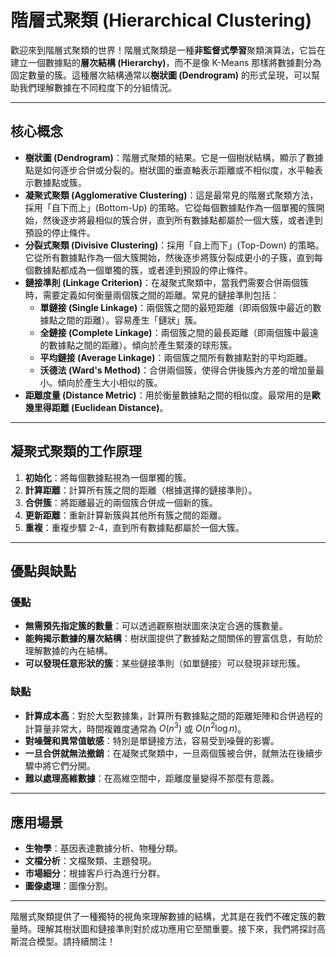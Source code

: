 # 階層式聚類 (Hierarchical Clustering)

歡迎來到階層式聚類的世界！階層式聚類是一種**非監督式學習**聚類演算法，它旨在建立一個數據點的**層次結構 (Hierarchy)**，而不是像 K-Means 那樣將數據劃分為固定數量的簇。這種層次結構通常以**樹狀圖 (Dendrogram)** 的形式呈現，可以幫助我們理解數據在不同粒度下的分組情況。

---

## 核心概念

*   **樹狀圖 (Dendrogram)**：階層式聚類的結果。它是一個樹狀結構，顯示了數據點是如何逐步合併或分裂的。樹狀圖的垂直軸表示距離或不相似度，水平軸表示數據點或簇。
*   **凝聚式聚類 (Agglomerative Clustering)**：這是最常見的階層式聚類方法，採用「自下而上」(Bottom-Up) 的策略。它從每個數據點作為一個單獨的簇開始，然後逐步將最相似的簇合併，直到所有數據點都屬於一個大簇，或者達到預設的停止條件。
*   **分裂式聚類 (Divisive Clustering)**：採用「自上而下」(Top-Down) 的策略。它從所有數據點作為一個大簇開始，然後逐步將簇分裂成更小的子簇，直到每個數據點都成為一個單獨的簇，或者達到預設的停止條件。
*   **鏈接準則 (Linkage Criterion)**：在凝聚式聚類中，當我們需要合併兩個簇時，需要定義如何衡量兩個簇之間的距離。常見的鏈接準則包括：
    *   **單鏈接 (Single Linkage)**：兩個簇之間的最短距離（即兩個簇中最近的數據點之間的距離）。容易產生「鏈狀」簇。
    *   **全鏈接 (Complete Linkage)**：兩個簇之間的最長距離（即兩個簇中最遠的數據點之間的距離）。傾向於產生緊湊的球形簇。
    *   **平均鏈接 (Average Linkage)**：兩個簇之間所有數據點對的平均距離。
    *   **沃德法 (Ward's Method)**：合併兩個簇，使得合併後簇內方差的增加量最小。傾向於產生大小相似的簇。
*   **距離度量 (Distance Metric)**：用於衡量數據點之間的相似度。最常用的是**歐幾里得距離 (Euclidean Distance)**。

---

## 凝聚式聚類的工作原理

1.  **初始化**：將每個數據點視為一個單獨的簇。
2.  **計算距離**：計算所有簇之間的距離（根據選擇的鏈接準則）。
3.  **合併簇**：將距離最近的兩個簇合併成一個新的簇。
4.  **更新距離**：重新計算新簇與其他所有簇之間的距離。
5.  **重複**：重複步驟 2-4，直到所有數據點都屬於一個大簇。

---

## 優點與缺點

### 優點

*   **無需預先指定簇的數量**：可以透過觀察樹狀圖來決定合適的簇數量。
*   **能夠揭示數據的層次結構**：樹狀圖提供了數據點之間關係的豐富信息，有助於理解數據的內在結構。
*   **可以發現任意形狀的簇**：某些鏈接準則（如單鏈接）可以發現非球形簇。

### 缺點

*   **計算成本高**：對於大型數據集，計算所有數據點之間的距離矩陣和合併過程的計算量非常大，時間複雜度通常為 $O(n^3)$ 或 $O(n^2 \log n)$。
*   **對噪聲和異常值敏感**：特別是單鏈接方法，容易受到噪聲的影響。
*   **一旦合併就無法撤銷**：在凝聚式聚類中，一旦兩個簇被合併，就無法在後續步驟中將它們分開。
*   **難以處理高維數據**：在高維空間中，距離度量變得不那麼有意義。

---

## 應用場景

*   **生物學**：基因表達數據分析、物種分類。
*   **文檔分析**：文檔聚類、主題發現。
*   **市場細分**：根據客戶行為進行分群。
*   **圖像處理**：圖像分割。

---

階層式聚類提供了一種獨特的視角來理解數據的結構，尤其是在我們不確定簇的數量時。理解其樹狀圖和鏈接準則對於成功應用它至關重要。接下來，我們將探討高斯混合模型。請持續關注！
